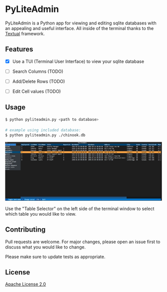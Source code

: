 # PyLiteAdmin

PyLiteAdmin is a Python app for viewing and editing sqlite databases with an appealing and useful interface. All inside of the terminal thanks to the [Textual](https://pypi.org/project/textual/) framework.

## Features
- [x] Use a TUI (Terminal User Interface) to view your sqlite database
- [ ] Search Columns (TODO)
- [ ] Add/Delete Rows (TODO)
- [ ] Edit Cell values (TODO)


## Usage

```bash
$ python pyliteadmin.py <path to database>

# example using included database:
$ python pyliteadmin.py ./chinook.db
```

![PyLiteAdmin v0.1](readme/v0.1.png)

Use the "Table Selector" on the left side of the terminal window to select which table you would like to view.

## Contributing

Pull requests are welcome. For major changes, please open an issue first
to discuss what you would like to change.

Please make sure to update tests as appropriate.

## License

[Apache License 2.0](https://choosealicense.com/licenses/apache-2.0/)
